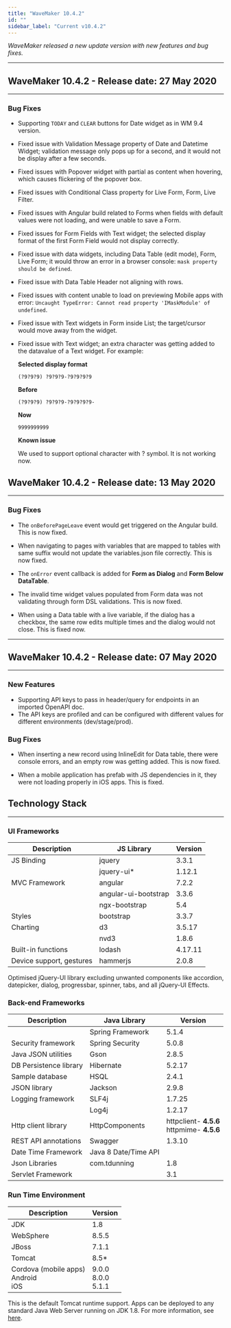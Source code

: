 ```yaml
---
title: "WaveMaker 10.4.2"
id: ""
sidebar_label: "Current v10.4.2"
---
```

*WaveMaker released a new update version with new features and bug fixes.*

---

## WaveMaker 10.4.2 - Release date: 27 May 2020

---

### Bug Fixes

- Supporting `TODAY` and `CLEAR` buttons for Date widget as in WM 9.4 version.

- Fixed issue with Validation Message property of Date and Datetime Widget; validation message only pops up for a second, and it would not be display after a few seconds.

- Fixed issues with Popover widget with partial as content when hovering, which causes flickering of the popover box.

- Fixed issues with Conditional Class property for Live Form, Form, Live Filter.

- Fixed issues with Angular build related to Forms when fields with default values were not loading, and were unable to save a Form.

- Fixed issues for Form Fields with Text widget; the selected display format of the first Form Field would not display correctly.

- Fixed issue with data widgets, including Data Table (edit mode), Form, Live Form; it would throw an error in a browser console: `mask property should be defined`.

- Fixed issue with Data Table Header not aligning with rows.

- Fixed issues with content unable to load on previewing Mobile apps with error: `Uncaught TypeError: Cannot read property 'IMaskModule' of undefined`.

- Fixed issue with Text widgets in Form inside List; the target/cursor would move away from the widget.

- Fixed issue with Text widget; an extra character was getting added to the datavalue of a Text widget. For example:

    **Selected display format**

    ```
    (?9?9?9) ?9?9?9-?9?9?9?9
    ```

    **Before**

    ```
    (?9?9?9) ?9?9?9-?9?9?9?9-
    ```

    **Now**

    ```
    9999999999
    ```

    **Known issue**

    We used to support optional character with ? symbol. It is not working now. 


## WaveMaker 10.4.2 - Release date: 13 May 2020

---

### Bug Fixes



- The `onBeforePageLeave` event would get triggered on the Angular build. This is now fixed.

- When navigating to pages with variables that are mapped to tables with same suffix would not update the variables.json file correctly. This is now fixed.

- The `onError` event callback is added for **Form as Dialog** and **Form Below DataTable**.

- The invalid time widget values populated from Form data was not validating through form DSL validations. This is now fixed.

- When using a Data table with a live variable, if the dialog has a checkbox, the same row edits multiple times and the dialog would not close. This is fixed now.

---

## WaveMaker 10.4.2 - Release date: 07 May 2020

---

### New Features

- Supporting API keys to pass in header/query for endpoints in an imported OpenAPI doc.
- The API keys are profiled and can be configured with different values for different environments (dev/stage/prod).

### Bug Fixes 

- When inserting a new record using InlineEdit for Data table, there were console errors, and an empty row was getting added. This is now fixed.

- When a mobile application has prefab with JS dependencies in it, they were not loading properly in iOS apps. This is fixed.

## Technology Stack

---

### UI Frameworks

| Description | JS Library | Version |
| --- | --- | --- |
| JS Binding | jquery | 3.3.1 |
|  | jquery-ui* | 1.12.1 |
| MVC Framework | angular | 7.2.2 |
|  | angular-ui-bootstrap | 3.3.6 |
|  | ngx-bootstrap |5.4|
| Styles | bootstrap | 3.3.7 |
| Charting | d3 | 3.5.17 |
|  | nvd3 | 1.8.6 |
| Built-in functions | lodash | 4.17.11 |
| Device support, gestures | hammerjs | 2.0.8 |

Optimised jQuery-UI library excluding unwanted components like accordion, datepicker, dialog, progressbar, spinner, tabs, and all jQuery-UI Effects.

### Back-end Frameworks

| Description | Java Library | Version |
| --- | --- | --- |
|  | Spring Framework |5.1.4 |
| Security framework | Spring Security | 5.0.8 |
| Java JSON utilities | Gson |2.8.5 |
| DB Persistence library | Hibernate |5.2.17 |
| Sample database | HSQL |2.4.1 |
| JSON library | Jackson |2.9.8 |
| Logging framework | SLF4j |1.7.25 |
|  | Log4j | 1.2.17 |
| Http client library | HttpComponents |httpclient- **4.5.6** <br> httpmime- **4.5.6** |
| REST API annotations | Swagger | 1.3.10 |
| Date Time Framework | Java 8 Date/Time API |  |
| Json Libraries | com.tdunning |  1.8 |
| Servlet Framework |  | 3.1 |

### Run Time Environment

| Description | Version |
| --- | --- |
| JDK | 1.8 |
| WebSphere | 8.5.5 |
| JBoss | 7.1.1 |
| Tomcat | 8.5* |
| Cordova (mobile apps) <br> Android <br> iOS | 9.0.0 <br> 8.0.0   <br> 5.1.1|


This is the default Tomcat runtime support. Apps can be deployed to any standard Java Web Server running on JDK 1.8. For more information, see [here](/learn/app-development/deployment/deployment-web-server).

